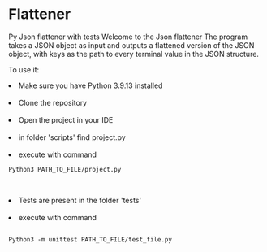 # Flattener

Py Json flattener with tests
Welcome to the Json flattener
The program takes a JSON object as input and outputs a flattened version of the JSON object, with keys as the path to every terminal value in the JSON structure.

To use it:
<br><li>Make sure you have Python 3.9.13 installed <br>
<br><li>Clone the repository<br>
<br><li>Open the project in your IDE<br>
<br><li>in folder 'scripts' find project.py <br>
<br><li>execute with command

```
Python3 PATH_TO_FILE/project.py
```

<br><li>Tests are present in the folder 'tests' <br>
<br><li>execute with command

```

Python3 -m unittest PATH_TO_FILE/test_file.py

```

<br>
